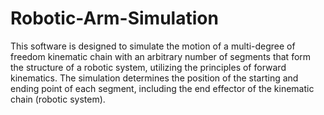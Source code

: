 # Robotic-Arm-Simulation
This software is designed to simulate the motion of a multi-degree of freedom kinematic chain with an arbitrary number of segments that form the structure of a robotic system, utilizing the principles of forward kinematics. The simulation determines the position of the starting and ending point of each segment, including the end effector of the kinematic chain (robotic system).

